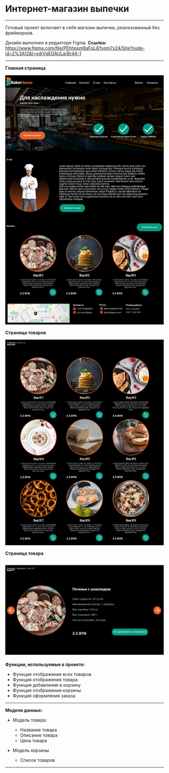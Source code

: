 # Интернет-магазин выпечки
---

Готовый проект включает в себя магазин выпечки, реализованный без фрейморков.

Дизайн выполнен в редакторе Figma.
**Ссылка:** https://www.figma.com/file/PEhhpsm9aFpLjEfvqm7x24/Site?node-id=2%3A12&t=vdrVgEGAULarBr44-1

---

**Главная страница**

![alt text](Pictures/index.jpg)

**Страница товаров**

![alt text](Pictures/products.jpg)

**Страница товара**

![alt text](Pictures/product.jpg)
---

**Функции, используемые в проекте:**

- Функция отображения всех товаров
- Функция отображения товара
- Функция добавления в корзину
- Функция отображения корзины
- Функция оформления заказа
---

**Модели данных:**

- Модель товара:
  - Название товара
  - Описание товара
  - Цена товара
  
- Модель корзины
  - Список товаров
---
